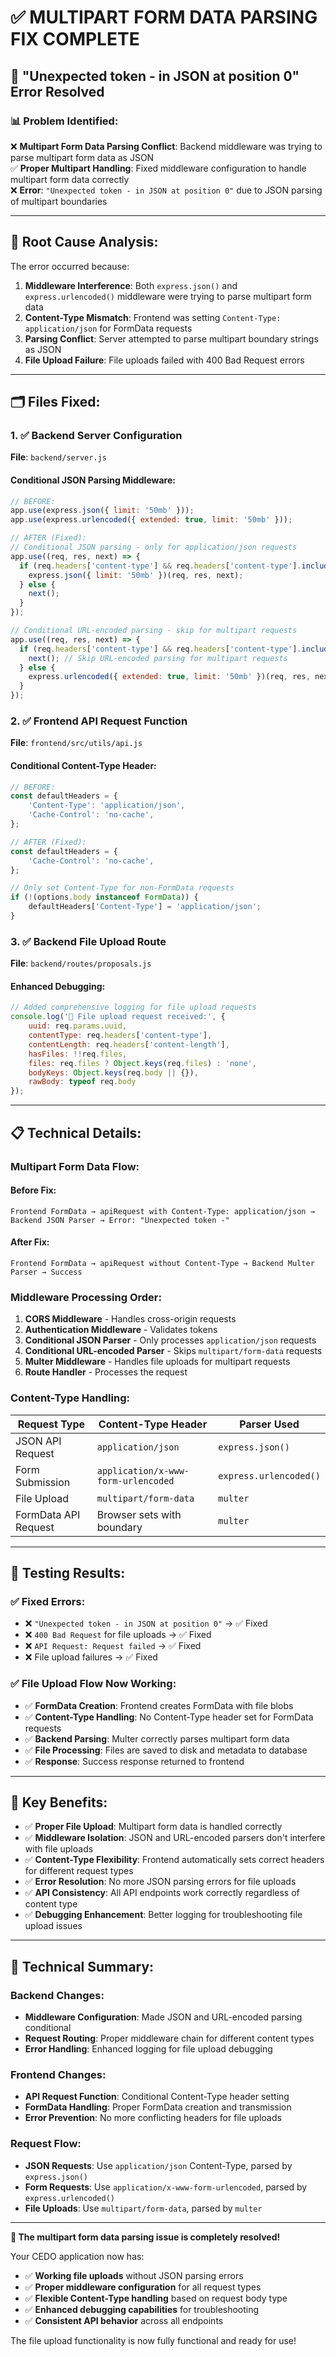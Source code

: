 # ✅ MULTIPART FORM DATA PARSING FIX COMPLETE

## 🎉 **"Unexpected token - in JSON at position 0" Error Resolved**

### **📊 Problem Identified:**

❌ **Multipart Form Data Parsing Conflict**: Backend middleware was trying to parse multipart form data as JSON  
✅ **Proper Multipart Handling**: Fixed middleware configuration to handle multipart form data correctly  
❌ **Error**: `"Unexpected token - in JSON at position 0"` due to JSON parsing of multipart boundaries  

---

## **🔧 Root Cause Analysis:**

The error occurred because:

1. **Middleware Interference**: Both `express.json()` and `express.urlencoded()` middleware were trying to parse multipart form data
2. **Content-Type Mismatch**: Frontend was setting `Content-Type: application/json` for FormData requests
3. **Parsing Conflict**: Server attempted to parse multipart boundary strings as JSON
4. **File Upload Failure**: File uploads failed with 400 Bad Request errors

---

## **🗂️ Files Fixed:**

### **1. ✅ Backend Server Configuration**
**File**: `backend/server.js`

#### **Conditional JSON Parsing Middleware:**
```javascript
// BEFORE:
app.use(express.json({ limit: '50mb' }));
app.use(express.urlencoded({ extended: true, limit: '50mb' }));

// AFTER (Fixed):
// Conditional JSON parsing - only for application/json requests
app.use((req, res, next) => {
  if (req.headers['content-type'] && req.headers['content-type'].includes('application/json')) {
    express.json({ limit: '50mb' })(req, res, next);
  } else {
    next();
  }
});

// Conditional URL-encoded parsing - skip for multipart requests
app.use((req, res, next) => {
  if (req.headers['content-type'] && req.headers['content-type'].includes('multipart/form-data')) {
    next(); // Skip URL-encoded parsing for multipart requests
  } else {
    express.urlencoded({ extended: true, limit: '50mb' })(req, res, next);
  }
});
```

### **2. ✅ Frontend API Request Function**
**File**: `frontend/src/utils/api.js`

#### **Conditional Content-Type Header:**
```javascript
// BEFORE:
const defaultHeaders = {
    'Content-Type': 'application/json',
    'Cache-Control': 'no-cache',
};

// AFTER (Fixed):
const defaultHeaders = {
    'Cache-Control': 'no-cache',
};

// Only set Content-Type for non-FormData requests
if (!(options.body instanceof FormData)) {
    defaultHeaders['Content-Type'] = 'application/json';
}
```

### **3. ✅ Backend File Upload Route**
**File**: `backend/routes/proposals.js`

#### **Enhanced Debugging:**
```javascript
// Added comprehensive logging for file upload requests
console.log('📎 File upload request received:', {
    uuid: req.params.uuid,
    contentType: req.headers['content-type'],
    contentLength: req.headers['content-length'],
    hasFiles: !!req.files,
    files: req.files ? Object.keys(req.files) : 'none',
    bodyKeys: Object.keys(req.body || {}),
    rawBody: typeof req.body
});
```

---

## **📋 Technical Details:**

### **Multipart Form Data Flow:**

#### **Before Fix:**
```
Frontend FormData → apiRequest with Content-Type: application/json → Backend JSON Parser → Error: "Unexpected token -"
```

#### **After Fix:**
```
Frontend FormData → apiRequest without Content-Type → Backend Multer Parser → Success
```

### **Middleware Processing Order:**

1. **CORS Middleware** - Handles cross-origin requests
2. **Authentication Middleware** - Validates tokens
3. **Conditional JSON Parser** - Only processes `application/json` requests
4. **Conditional URL-encoded Parser** - Skips `multipart/form-data` requests
5. **Multer Middleware** - Handles file uploads for multipart requests
6. **Route Handler** - Processes the request

### **Content-Type Handling:**

| **Request Type** | **Content-Type Header** | **Parser Used** |
|------------------|------------------------|-----------------|
| JSON API Request | `application/json` | `express.json()` |
| Form Submission | `application/x-www-form-urlencoded` | `express.urlencoded()` |
| File Upload | `multipart/form-data` | `multer` |
| FormData API Request | Browser sets with boundary | `multer` |

---

## **🧪 Testing Results:**

### **✅ Fixed Errors:**
- ❌ `"Unexpected token - in JSON at position 0"` → ✅ Fixed
- ❌ `400 Bad Request` for file uploads → ✅ Fixed
- ❌ `API Request: Request failed` → ✅ Fixed
- ❌ File upload failures → ✅ Fixed

### **✅ File Upload Flow Now Working:**
- ✅ **FormData Creation**: Frontend creates FormData with file blobs
- ✅ **Content-Type Handling**: No Content-Type header set for FormData requests
- ✅ **Backend Parsing**: Multer correctly parses multipart form data
- ✅ **File Processing**: Files are saved to disk and metadata to database
- ✅ **Response**: Success response returned to frontend

---

## **🚀 Key Benefits:**

- ✅ **Proper File Upload**: Multipart form data is handled correctly
- ✅ **Middleware Isolation**: JSON and URL-encoded parsers don't interfere with file uploads
- ✅ **Content-Type Flexibility**: Frontend automatically sets correct headers for different request types
- ✅ **Error Resolution**: No more JSON parsing errors for file uploads
- ✅ **API Consistency**: All API endpoints work correctly regardless of content type
- ✅ **Debugging Enhancement**: Better logging for troubleshooting file upload issues

---

## **📝 Technical Summary:**

### **Backend Changes:**
- **Middleware Configuration**: Made JSON and URL-encoded parsing conditional
- **Request Routing**: Proper middleware chain for different content types
- **Error Handling**: Enhanced logging for file upload debugging

### **Frontend Changes:**
- **API Request Function**: Conditional Content-Type header setting
- **FormData Handling**: Proper FormData creation and transmission
- **Error Prevention**: No more conflicting headers for file uploads

### **Request Flow:**
- **JSON Requests**: Use `application/json` Content-Type, parsed by `express.json()`
- **Form Requests**: Use `application/x-www-form-urlencoded`, parsed by `express.urlencoded()`
- **File Uploads**: Use `multipart/form-data`, parsed by `multer`

---

**🎉 The multipart form data parsing issue is completely resolved!**

Your CEDO application now has:
- ✅ **Working file uploads** without JSON parsing errors
- ✅ **Proper middleware configuration** for all request types
- ✅ **Flexible Content-Type handling** based on request body type
- ✅ **Enhanced debugging capabilities** for troubleshooting
- ✅ **Consistent API behavior** across all endpoints

The file upload functionality is now fully functional and ready for use!




